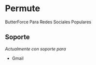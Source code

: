 # Permute

ButterForce Para Redes Sociales Populares

## Soporte
_Actualmente con soporte para_
* Gmail
